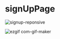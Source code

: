 # signUpPage

![signup-reponsive](https://user-images.githubusercontent.com/70611956/162647442-600adba4-4971-4621-846f-47ea5a644059.gif)

![ezgif com-gif-maker](https://user-images.githubusercontent.com/70611956/162658430-d8c94222-060b-4532-bac3-cb179fc00e6c.gif)
